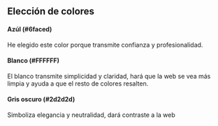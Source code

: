 ## Elección de colores

#### Azúl (#6faced)

He elegido este color porque transmite confianza y profesionalidad.

#### Blanco (#FFFFFF)

El blanco transmite simplicidad y claridad, hará que la web se vea más limpia y ayuda a que el resto de colores resalten.

#### Gris oscuro (#2d2d2d)

Simboliza elegancia y neutralidad, dará contraste a la web
